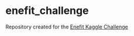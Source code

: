 # enefit_challenge
Repository created for the [Enefit Kaggle Challenge](https://www.kaggle.com/competitions/predict-energy-behavior-of-prosumers/code)
